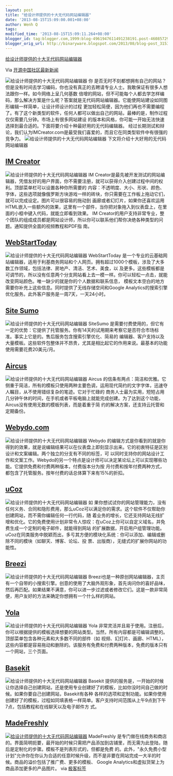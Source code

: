```yaml
---
layout: post
title: "给设计师提供的十大无代码网站编辑器"
date: '2013-08-15T15:09:00.001+08:00'
author: Wenh Q
tags:
modified_time: '2013-08-15T15:09:11.264+08:00'
blogger_id: tag:blogger.com,1999:blog-4961947611491238191.post-4608572995572891479
blogger_orig_url: http://binaryware.blogspot.com/2013/08/blog-post_3153.html
---
```


[
给设计师提供的十大无代码网站编辑器](http://www.oschina.net/news/43244/create-website-without-coding)

Via [开源中国社区最新新闻](http://www.oschina.net/?from=rss)

![给设计师提供的十大无代码网站编辑器](http://static.oschina.net/uploads/img/201308/15114857_fjnn.jpg)
你
是否无时不刻都想拥有自己的网站？但是没有时间去学习编码，你也没有真正的去聘请专业人士。我敢保证有很多人想法跟你一样。如今网络上呈几何基数
倍增的网站，但不可能每个人都去学怎样编码，那么解决方案是什么呢？答案就是无代码网站编辑器。它能使网站建设如同图形编辑一样简单，让设计师设计的过程
更加轻松简便，因为他们再也不需要编程了。有了这个新类型的软件，任何人都可以做出自己的网站，最棒的是，制作过程仅仅需要几分钟。市场上有很多网站建设
的版本和风格，你可能一开始无法快速选择到最合适的。下面将要介绍十种最好用的无代码编辑器。
经过长期测试和辩论，我们认为IMCreator.com是最受我们喜爱的，而且它在同类型软件中有很强的竞争力。
![给设计师提供的十大无代码网站编辑器](http://static.oschina.net/uploads/img/201308/15114857_YYWX.jpg)
下文将介绍十大好用的无代码网站编辑器

[IM Creator](http://imcreator.com/)
-----------------------------------

![给设计师提供的十大无代码网站编辑器](http://static.oschina.net/uploads/img/201308/15114857_3qjD.jpg)
IM
Creator是最先被开发测试的网站编辑器，凭借友好的用户界面，你不需要注册，就可以获得介入创建过程中间的权利。顶部菜单栏可以设置各种你所需要的
内容：不透明度、大小、形状、颜色、字体，这些选项就像俄罗斯方块游戏一样的砖块，你只需要在工作板上拖动它们，就可以完成设定。图片可以很容易的拖动到
画廊或者幻灯片，如果你还喜欢运用HTML嵌入一些额外的效果，这里有一个部件，当你把对象拖入到仪表盘上，在里面的小框中键入代码，就能立即看到效果。
IM
Creator的用户支持非常专业，整个团队的组成成员都是网站设计师，所以你可以联系他们帮你决绝各种类型的问题。通知提供全面的视频教程和PDF指
南。

[WebStartToday](http://www.webstarttoday.com/)
----------------------------------------------

![给设计师提供的十大无代码网站编辑器](http://static.oschina.net/uploads/img/201308/15114858_HmQt.jpg)
WebStartToday
是一个专业的云基础网站编辑器，适用于利基商务网站和个人网页。拥有超过1000个模板，涉及了大多数工作领域，包括法律、房地产、清洁、艺术、美食，以
及更多。这些模板都是可调节的，所以没有任意两个分支网站看上去一模一样。你可以轻松一点击，就能改变网站颜色。唯一缺少的就是你的个人数据和联系信息，
模板文本空白的地方需要你补充上这些信息。同时提供了无线存储空间和Google
Analytics的搜索引擎优化服务。此外客户服务是一周7天，一天24小时。

[Site Sumo](http://sitesumo.com/sitesumo/Online-Website-Builder-Home.html)
--------------------------------------------------------------------------

![给设计师提供的十大无代码网站编辑器](http://static.oschina.net/uploads/img/201308/15114858_Ox1u.jpg)
SiteSumo
是需要付费使用的，但它有一定的优势：它提供了托管服务。你有14天的试用期来考察它是否符合市场标准。事实上它是的。售后服务包含搜索引擎优化、简易的
编辑器、客户支持以及大量模板。这些软件包整体并不昂贵，尤其是相比起它的作用来说。最基本的功能使用需要花费20美元/月。

[Aircus](http://smashinghub.com/aircus.com/)
--------------------------------------------

![给设计师提供的十大无代码网站编辑器](http://static.oschina.net/uploads/img/201308/15114858_AaMj.jpg)
Aircus
的信条有两点：简洁和优雅。它侧重于简洁，所有的模板只使用两种主要色调，运用现代简约的文字字体，迅速夺人瞩目，从不使用错综复杂的笔迹。它对于忙碌的
商务人士最为实用，短短占用几分钟午休的时间，在手机或者平板电脑上就能完成创建。为了达到这个功能，Aircus没有使用无数的模板列表，而是着重于简
约的解决方案，还支持云托管和定期备份。

[Webydo.com](http://www.webydo.com/)
------------------------------------

![给设计师提供的十大无代码网站编辑器](http://static.oschina.net/uploads/img/201308/15114858_gwwJ.jpg)
Webydo
的编辑方式是你看到的就是你得到的效果，就是说编辑结果可以在仪表盘上即刻显示出来。它的初衷特征是区别设计和文案编辑。两个独立的分支有不同的标签，可
以同时支持你的网站设计工作和文案工作。Webydo的另一个特点是设计师可以决定某论坛上可以实现哪些功能。它提供免费和付费两种版本，付费版本分为按
月付费和按年付费两种方式，都包含了托管服务。按年付费的话总体算下来有15%的折扣。

[uCoz](http://www.ucoz.com/)
----------------------------

![给设计师提供的十大无代码网站编辑器](http://static.oschina.net/uploads/img/201308/15114858_gRIM.jpg)
如
果你想试试你的网站管理能力，没有任何义务、合同和隐形费用，那么uCoz可以满足你的需求。这个软件不仅帮助你创建网站，而不需你编辑任何一行代码，随
着业务的增长，它还支持网站无线扩增和优化。它的免费使用计划非常令人惊叹：在uCoz上你可以自定义域名，并免费生成一个定制的电子邮件，就能得到网站
的扩展数据，开启用户组管理功能。uCoz在同类服务中脱颖而出，多亏其方便的模块化系统：你可以添加、编辑或删除不同的模块（如聊天、博客、论坛、投
票、出版商），无缝式的扩展你网站的功能性。

[Breezi](http://breezi.com/)
----------------------------

![给设计师提供的十大无代码网站编辑器](http://static.oschina.net/uploads/img/201308/15114858_wQYE.jpg)
Breezi也是一种原创网站编辑器，主页有一个自带的小搜索引擎。创意的使用了大脑外观形象，首先询问你的喜好品味，然后再匹配。如果结果不满意，你可以进一步过滤或者修改它们。这是一款非常简便，用户友好的方法来确定你想拥有一个什么样的网站。

[Yola](http://www.yola.com/)
----------------------------

![给设计师提供的十大无代码网站编辑器](http://static.oschina.net/uploads/img/201308/15114858_1xHE.jpg)
Yola
非常灵活并且易于使用。注册后，你可以根据提供的模板选择想要的网站类型。当然，所有内容都是可编辑调整的。顶部菜单包含各种元素和大多数不同的部件（如
视频、幻灯片、画廊、HTML），这些内容都是容易拖动和删除的。该服务有免费和付费两种版本，免费的版本只有一个网站，三个页面。

[Basekit](http://www.basekit.com/)
----------------------------------

![给设计师提供的十大无代码网站编辑器](http://static.oschina.net/uploads/img/201308/15114858_wN9M.jpg)
Basekit
提供的服务是，一开始的时候让你选择自己创建网站，还是使用专业创建好了的模板，比如你没时间自己做的时候。如果你要自己创建网站，Basekit有各种
各样的选项和定制功能。如果你使用创建好了的模板，过程如同填表格一样简单。客户支持时间范围从上午9点到下午7点，包括教程和在线聊天以及电子邮件方
式。

[MadeFreshly](http://www.madefreshly.com/)
------------------------------------------

[![给设计师提供的十大无代码网站编辑器](http://static.oschina.net/uploads/img/201308/15114857_fjnn.jpg)](http://www.madefreshly.com/)
MadeFreshly
是专门做在线商务和商店的。界面简明扼要，最开始的时候只需把产品添加到店铺里，而无需为此登陆，随后是定制化的步骤。模板不是列表形式的，但都是免费
的。此外，"永久免费小型计划"允许你在你认为合适的任意时候升级，而不是非要在网站完成一大半的时候。商品的溢价包括了推广费、更多的模板、
Google Analytics和虚拟货架上为商品添加更多的产品图片。
via [极客标签](http://www.gbtags.com/gb/share/1643.htm)

